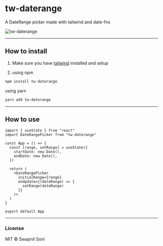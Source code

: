 # tw-daterange

A DateRange picker made with tailwind and date-fns

![tw-daterange](https://raw.githubusercontent.com/SwapnilSoni1999/tw-daterange/main/screenshot.png)

<hr />

## How to install

1. Make sure you have [tailwind](https://tailwindcss.com) installed and setup

2. using npm

```sh
npm install tw-daterange
```

using yarn

```sh
yarn add tw-daterange
```

<hr />

## How to use

```tsx
import { useState } from "react"
import DateRangePicker from "tw-daterange"

const App = () => {
  const [range, setRange] = useState({
    startDate: new Date(),
    endDate: new Date(),
  })

  return (
    <DateRangePicker
      initialRange={range}
      onUpdate={(dateRange) => {
        setRange(dateRange)
      }}
    />
  )
}

export default App
```

<hr />

### License

MIT &copy; Swapnil Soni
